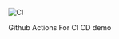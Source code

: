 ![CI](https://github.com/zhoujingking/github-cicd/actions/workflows/ci.yml/badge.svg)

Github Actions
For CI CD demo 